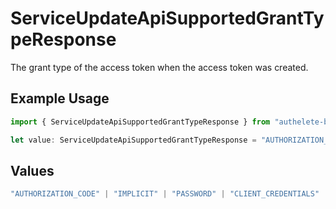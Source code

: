 # ServiceUpdateApiSupportedGrantTypeResponse

The grant type of the access token when the access token was created.


## Example Usage

```typescript
import { ServiceUpdateApiSupportedGrantTypeResponse } from "authelete-bundled/models/operations";

let value: ServiceUpdateApiSupportedGrantTypeResponse = "AUTHORIZATION_CODE";
```

## Values

```typescript
"AUTHORIZATION_CODE" | "IMPLICIT" | "PASSWORD" | "CLIENT_CREDENTIALS" | "REFRESH_TOKEN" | "CIBA" | "DEVICE_CODE" | "TOKEN_EXCHANGE" | "JWT_BEARER"
```